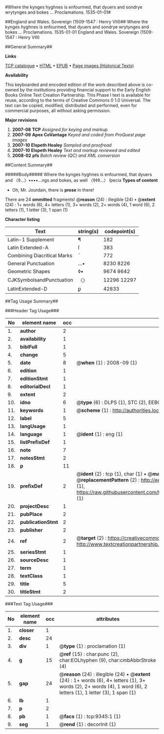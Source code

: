 #Where the kynges hyghnes is enfourmed, that dyuers and sondrye wrytynges and bokes ... Proclamations. 1535-01-01#

##England and Wales. Sovereign (1509-1547 : Henry VIII)##
Where the kynges hyghnes is enfourmed, that dyuers and sondrye wrytynges and bokes ...
Proclamations. 1535-01-01
England and Wales. Sovereign (1509-1547 : Henry VIII)

##General Summary##

**Links**

[TCP catalogue](http://www.ota.ox.ac.uk/tcp/)  • 
[HTML](http://tei.it.ox.ac.uk/tcp/Texts-HTML/free/A21/A21487.html)  • 
[EPUB](http://tei.it.ox.ac.uk/tcp/Texts-EPUB/free/A21/A21487.epub) • 
[Page images (Historical Texts)](https://data.historicaltexts.jisc.ac.uk/view?pubId=eebo-99844525e&pageId=eebo-99844525e-9345-1)

**Availability**

This keyboarded and encoded edition of the
	       work described above is co-owned by the institutions
	       providing financial support to the Early English Books
	       Online Text Creation Partnership. This Phase I text is
	       available for reuse, according to the terms of Creative
	       Commons 0 1.0 Universal. The text can be copied,
	       modified, distributed and performed, even for
	       commercial purposes, all without asking permission.

**Major revisions**

1. __2007-08__ __TCP__ *Assigned for keying and markup*
1. __2007-09__ __Apex CoVantage__ *Keyed and coded from ProQuest page images*
1. __2007-10__ __Elspeth Healey__ *Sampled and proofread*
1. __2007-10__ __Elspeth Healey__ *Text and markup reviewed and edited*
1. __2008-02__ __pfs__ *Batch review (QC) and XML conversion*

##Content Summary##

#####Body#####
Where the kynges hyghnes is enfourmed, that dyuers and 〈◊…〉••••…ngs and bokes, as well 〈◊◊◊…〉 ſpecia
**Types of content**

  * Oh, Mr. Jourdain, there is **prose** in there!

There are 24 **ommitted** fragments! 
 @__reason__ (24) : illegible (24)  •  @__extent__ (24) : 1+ words (6), 4+ letters (1), 3+ words (2), 2+ words (4), 1 word (6), 2 letters (1), 1 letter (3), 1 span (1)

**Character listing**


|Text|string(s)|codepoint(s)|
|---|---|---|
|Latin-1 Supplement|¶|182|
|Latin Extended-A|ſ|383|
|Combining             Diacritical Marks|̄|772|
|General Punctuation|…•|8230 8226|
|Geometric Shapes|◊▪|9674 9642|
|CJKSymbolsandPunctuation|〈〉|12296 12297|
|LatinExtended-D|ꝑ|42833|

##Tag Usage Summary##

###Header Tag Usage###

|No|element name|occ|attributes|
|---|---|---|---|
|1.|__author__|2||
|2.|__availability__|1||
|3.|__biblFull__|1||
|4.|__change__|5||
|5.|__date__|8| @__when__ (1) : 2008-09 (1)|
|6.|__edition__|1||
|7.|__editionStmt__|1||
|8.|__editorialDecl__|1||
|9.|__extent__|2||
|10.|__idno__|6| @__type__ (6) : DLPS (1), STC (2), EEBO-CITATION (1), PROQUEST (1), VID (1)|
|11.|__keywords__|1| @__scheme__ (1) : http://authorities.loc.gov/ (1)|
|12.|__label__|5||
|13.|__langUsage__|1||
|14.|__language__|1| @__ident__ (1) : eng (1)|
|15.|__listPrefixDef__|1||
|16.|__note__|7||
|17.|__notesStmt__|2||
|18.|__p__|11||
|19.|__prefixDef__|2| @__ident__ (2) : tcp (1), char (1)  •  @__matchPattern__ (2) : ([0-9\-]+):([0-9IVX]+) (1), (.+) (1)  •  @__replacementPattern__ (2) : http://eebo.chadwyck.com/downloadtiff?vid=$1&page=$2 (1), https://raw.githubusercontent.com/textcreationpartnership/Texts/master/tcpchars.xml#$1 (1)|
|20.|__projectDesc__|1||
|21.|__pubPlace__|2||
|22.|__publicationStmt__|2||
|23.|__publisher__|2||
|24.|__ref__|2| @__target__ (2) : https://creativecommons.org/publicdomain/zero/1.0/ (1), http://www.textcreationpartnership.org/docs/. (1)|
|25.|__seriesStmt__|1||
|26.|__sourceDesc__|1||
|27.|__term__|1||
|28.|__textClass__|1||
|29.|__title__|5||
|30.|__titleStmt__|2||


###Text Tag Usage###

|No|element name|occ|attributes|
|---|---|---|---|
|1.|__closer__|1||
|2.|__desc__|24||
|3.|__div__|1| @__type__ (1) : proclamation (1)|
|4.|__g__|15| @__ref__ (15) : char:punc (2), char:EOLhyphen (9), char:cmbAbbrStroke (4)|
|5.|__gap__|24| @__reason__ (24) : illegible (24)  •  @__extent__ (24) : 1+ words (6), 4+ letters (1), 3+ words (2), 2+ words (4), 1 word (6), 2 letters (1), 1 letter (3), 1 span (1)|
|6.|__lb__|1||
|7.|__p__|2||
|8.|__pb__|1| @__facs__ (1) : tcp:9345:1 (1)|
|9.|__seg__|1| @__rend__ (1) : decorInit (1)|

